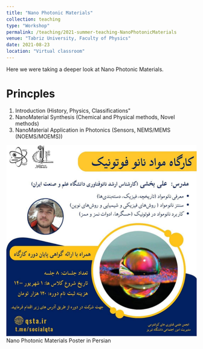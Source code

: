 ```yaml
---
title: "Nano Photonic Materials"
collection: teaching
type: "Workshop"
permalink: /teaching/2021-summer-teaching-NanoPhotonicMaterials
venue: "Tabriz University, Faculty of Physics"
date: 2021-08-23
location: "Virtual classroom"
---
```


Here we were taking a deeper look at Nano Photonic Materials.

Princples
======
1) Introduction (History, Physics, Classifications"  
2) NanoMaterial Synthesis (Chemical and Physical methods, Novel methods)  
3) NanoMaterial Application in Photonics (Sensors, NEMS/MEMS (NOEMS/MOEMS))  

![socialqta.jpg](/images/teachings/socialqta.jpg)
Nano Photonic Materials Poster in Persian
